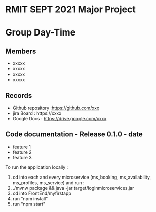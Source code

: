 # RMIT SEPT 2021 Major Project

# Group Day-Time

## Members
* xxxxx
* xxxxx
* xxxxx
* xxxxx

## Records

* Github repository :https://github.com/xxx
* jira Board : https://xxxx
* Google Docs : https://drive.google.com/xxxx

	
## Code documentation - Release 0.1.0 - date
* feature 1
* feature 2
* feature 3
  

To run the application locally : 
1) cd into each and every microservice (ms_booking, ms_availability, ms_profiles, ms_service) and run :
2) ./mvnw package && java -jar target/loginmicroservices.jar
3) cd into FrontEnd/myfirstapp
4) run "npm install"
5) run "npm start"




